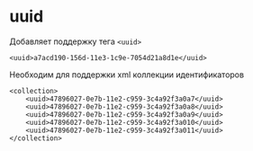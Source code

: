 uuid
====

Добавляет поддержку тега `<uuid>`

```
<uuid>a7acd190-156d-11e3-1c9e-7054d21a8d1e</uuid>
```

Необходим для поддержки xml коллекции идентификаторов

```
<collection>
    <uuid>47896027-0e7b-11e2-c959-3c4a92f3a0a7</uuid>
    <uuid>47896027-0e7b-11e2-c959-3c4a92f3a0a8</uuid>
    <uuid>47896027-0e7b-11e2-c959-3c4a92f3a0a9</uuid>
    <uuid>47896027-0e7b-11e2-c959-3c4a92f3a010</uuid>
    <uuid>47896027-0e7b-11e2-c959-3c4a92f3a011</uuid>
</collection>
```
